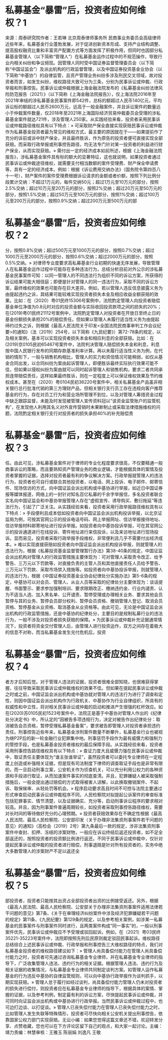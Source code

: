 # 私募基金“暴雷”后，投资者应如何维权？1

来源：周泰研究院作者：王若琳 北京周泰律师事务所 民商事业务委员会高级律师近些年来，私募基金行业蓬勃发展，对于促进创新资本形成、支持产业结构调整、提高股权融资比重和丰富资产配置方式等方面发挥了积极作用，但同时也因部分私募基金管理人（以下简称“管理人”）在私募基金运作过程中的不规范操作，导致行业内相关纠纷和争议频现。因管理人同时受中国证券监督管理委员会（以下简称“中国证监会”）及派出机构的行政监督管理，以及中国证券投资基金业协会（以下简称“中基协”）的自律监管，且资产管理业务纠纷多涉及刑民交叉领域，故对投资者而言，如发生纠纷，维权路径大致可分为三条，分别为民事诉讼或仲裁、行政举报和刑事控告。民事诉讼或仲裁根据上海金融法院发布的《私募基金纠纷法律风险防范报告（2021）》（以下简称《上海金融法院报告》），仅上海法院2016年至2021年审结的涉私募基金民事案件即542件，总标的额超过人民币140亿元，平均诉讼标的额超过人民币2600万元，远高于一般金融案件，并且诉讼案件的数量远小于仲裁案件数量，仅2018年至2021年上海国际经济贸易仲裁委员会受理的涉私募基金案件就达721件，涉及管理人250家。从实践经验来看，投资者采用民事诉讼或仲裁路径维权具有以下特点：» 可采取财产保全直接实现获赔民事诉讼或仲裁作为私募基金投资者最为常见的维权方式，最主要的原因就在于——如果提前作了充分的诉前或诉中财产保全，并且最终胜诉，作为原告的投资者便可直接实现全部获赔。而采取行政举报或刑事控告路径，均无法专门针对某一投资者的利益进行财产保全，从而实现获赔。» 需付出一定的经济成本如前所述，根据《上海金融法院报告》，涉私募基金案件具有标的额大的显著特征，这也就说明，如果投资者通过民事诉讼或仲裁途径维权，就需要支付相当数额的案件受理费、财产保全申请费等，具有一定的经济成本。例如：根据《诉讼费用交纳办法》（国务院令第四百八十一号），财产案件的案件受理费根据诉讼请求的金额或者价额，按照下列比例分段累计交纳：不超过1万元的，每件交纳50元；超过1万元至10万元的部分，按照2.5%交纳；超过10万元至20万元的部分，按照2%交纳；超过20万元至50万元的部分，按照1.5%交纳；超过50万元至100万元的部分，按照1%交纳；超过100万元至200万元的部分，按照0.9%交纳；超过200万元至500万元的部

# 私募基金“暴雷”后，投资者应如何维权？2

分，按照0.8%交纳；超过500万元至1000万元的部分，按照0.7%交纳；超过1000万元至2000万元的部分，按照0.6%交纳；超过2000万元的部分，按照0.5%交纳。» 对律师专业度要求高私募基金行业初期的快速无序发展，导致管理人在私募基金运作过程中可能存在多种违法行为，总结分析目前对外公示的涉私募基金民事案件可知：以同一管理人的不同违法行为组织不同的诉讼方案，所获得的诉讼结果可能大相径庭；即便是针对管理人的同一违法行为，采取不同的诉讼方案，最终维权的效果也可能存在巨大差异。例如，若以管理人违反信息披露义务为由提起违约之诉，其结果可能较难实现投资者损失本金及相应收益全额获赔的效果。比如：在（2020）粤01民终15306号案例中，法院酌定管理人向投资者赔偿基金单位净值为0.8元时对应的投资金额与实际收回投资款项之间的损失的20%；在(2019)粤01民终21112号案例中，法院酌定管理人对投资者在开放日至终止日的基金份额损失承担20%的赔偿责任。但如果以管理人未履行适当性义务为由提起缔约过失之诉，则根据《最高人民法院关于印发<全国法院民商事审判工作会议纪要>的通知》（法〔2019〕254号，以下简称《九民纪要》）第72-78条的规定，以及相关案例，基本可以实现投资者损失本金和相应利息的全部获赔。比如：在(2019)京0105民初65467号案件中，法院判决管理人赔偿损失本金和利息，利息按中国人民银行发布的同期存款基准利率计算。再以未履行适当性义务为例，在代销的情形下，一般与销售机构相比，管理人的实力和资信情况可能稍弱，如仅从基金合同出发，以合同纠纷为案由起诉管理人，即便胜诉最终实际执行效果可能不佳，但如果以侵权纠纷为案由就可以同时起诉管理人和销售机构，要求二者共同承担连带赔偿责任，这样如果最终胜诉，则在一定程度上可以保证维权效果及节约维权成本。甚至在（2020）粤0104民初36220号案件中，相关私募基金产品虽非相关银行总行批准代销的第三方理财产品，但相关银行支行员工存在违规向客户推荐基金的行为，存在对员工行为和营业场所管理不到位，以及对管理人筹措资金过程中缺乏跟踪监督，未能及时发现被管理人宣传资料冠以“该资金监管账户的监管机构”，在发现他人利用其名义对外宣传营销时未果断制止或采取法律措施维权的问题，法院酌定相关银行支行对投资者的损失承担40%的补充赔偿责

# 私募基金“暴雷”后，投资者应如何维权？3

任。由此可见，涉私募基金案件对于律师的专业化程度要求很高，不仅要精通一般商事诉讼的策略，而且要熟知资产管理业务的商业逻辑，才能根据具体的案情及投资者掌握的证据，选择对投资者最有利的争议解决方案。行政举报就管理人的违法行为，投资者也可自行或联合其他投资者，以电话、网上投诉、电子邮件、邮寄信件、现场信访的方式，向中国证监会派出机构或中基协进行举报，如近日中国证券报等媒体报道，网络上的一封针对知名百亿私募的千余字举报信，多名投资者联合实名向中国证监会和中基协举报管理人存在“虚假宣传、诱导购买、敷衍拖延”等违法行为，引起了广泛关注。从实践经验来看，投资者采用行政举报路径维权具有以下特点：» 手段便利且成本低如投资者向中国证监会派出机构投诉举报，以北京证监局为例，可按其官网公示的投诉电话号码、网上举报网址、信访举报接待地址、信访举报材料邮寄地址进行投诉举报。如投资者向中基协投诉举报，可在其官网公示的投诉通道进行在线投诉、寄件地址进行来信投诉，以及来访地址进行现场投诉。显而易见，投资者采取行政举报手段维权，非常便利且几乎不需要付出经济成本。» 难以实现直接获赔如投资者向中国证监会派出机构投诉举报，则就管理人的违法行为，根据《私募投资基金监督管理暂行办法》第38-40条的规定，中国证监会派出机构对管理人的行政监管措施主要体现为：可对管理人采取责令改正、给予警告、三万元以下罚款等，对直接负责的主管人员和其他直接责任人员给予警告、三万元以下罚款、采取市场禁入措施等。如投资者向中基协投诉举报，则就管理人的违法行为，根据《中国证券投资基金业协会纪律处分实施办法》第5-6条的规定，中基协可以对会员、管理人、从业人员等采取的纪律处分主要体现为：谈话提醒、书面警示、要求参加强制培训、要求限期改正、缴纳违约金、行业内谴责、认为不适当人选、加入黑名单、公开谴责、暂停受理或办理相关业务、要求其他会员暂停与其的业务、暂停会员部分权利、暂停会员资格、撤销管理人登记、取消会员资格、暂停基金从业资格、取消基金从业资格等。由此可见，无论是中国证监会派出机构的行政监管措施，还是中基协的纪律处分，主要目的是规制私募行业的违法行为，一般不涉及对投资者损失获赔的保障。» 为民事诉讼或仲裁补充证据通常情况下，投资者将资金交付管理人后，由管理人进行投资运作，双方之间存在着极大的信息不对称，而当私募基金发生兑付危机后，投资

# 私募基金“暴雷”后，投资者应如何维权？4

者方才后知后觉。对于管理人违法的证据，投资者很难全部知晓，也很难获得掌握，往往导致采取民事诉讼或仲裁维权的效果不佳。但如果在提起民事诉讼或仲裁之时或之前，中国证监会派出机构或中基协就对管理人的违法行为进行了调查和定性，则因中国证监会派出机构作为行政机关、中基协作为行业自律组织，所具有的权威性和中立性，将对相关民事诉讼或仲裁的启动和推进产生很强的杠杆效应。如在(2020)苏0105民初1523号案件中，法院正是基于中基协对管理人作出的《纪律处分决定书》中，所认定的“因被告多项违规行为，决定对被告作出纪律处分：取消被告会员资格，暂停受理私募基金备案”，要求被告即管理人对投资者承担违约责任。刑事控告近些年来，私募基金涉刑案件数量不断攀升，私募基金行业也被视为继P2P后的新一轮金融行业犯罪集中地。刑事惩罚手段作为最有威慑力和强制力的管控手段，也是私募基金投资者维权的最后保障手段。从实践经验来看，投资者采用刑事控告路径维权具有以下特点：» 查证力度大且威慑力强在民事诉讼或仲裁中，取证责任主要体现为“谁主张谁举证”，虽然投资者可以委托专业律师在一定程度上创造或补强相关证据，但是现有司法制度下律师的调查取证手段也是非常有限的。而一旦启动刑事立案，公安机关作为侦查机关，可以充分利用公权力的各种资源和手段进行取证，从而加速案件事实的彻底查清。并且，犯罪嫌疑人被采取强制措施后，一般会提出通过赔偿的方式取得被害人谅解，以此换取撤销案件、不起诉、取保候审、从轻处罚等机会。» 程序启动要求高且时间不可控与法院主要通过形式审查启动民事诉讼或仲裁程序不同，人民检察院对拟提起公诉案件的审查标准包括犯罪事实、情节清楚，以及证据确实、充分等，启动刑事诉讼程序的要求相对较高。并且，因为刑事案件普遍周期较长，如投资者采取刑事控告路径维权，需要对长时间的等待做好充分的心理预期。» 投资者获赔效果存在不确定性根据《最高人民法院、最高人民检察院、公安部印发〈关于办理非法集资刑事案件若干问题的意见〉的通知》（高检会〔2019〕2号）第九条最后一款的规定，涉非法集资刑事案件中查封、扣押、冻结的涉案财物，一般应在诉讼终结后返还投资者，如不足全部返还的，按照投资者的投资额比例进行返还。不同于民事诉讼或仲裁中，仅针对提起民事诉讼或仲裁的投资者进行赔偿，刑事退赔是针对所有投资者的，实务中绝大多数管理人的涉案财产不足以返还全

# 私募基金“暴雷”后，投资者应如何维权？5

部投资者，投资者只能按其出资占全部投资者出资的比例接受返还。另外，根据《最高人民法院、最高人民检察院、公安部关于办理非法集资刑事案件适用法律若干问题的意见》第7条、《关于在审理经济纠纷案件中涉及经济犯罪嫌疑若干问题的规定》第11条、《九民纪要》第129条的规定，以及参考相关案例，如涉某一私募基金的民事案件与刑事案件同时进行，且两类案件构成“同一事实”的，一般以刑事案件优先，民事诉讼或仲裁应不予受理或驳回起诉。例如，在（2021）粤03民终35221-35223号案件中，法院即按照先刑后民原则裁定驳回民事起诉。维权路径总结综合上述民事诉讼或仲裁、行政举报和刑事控告三大维权路径的特点，我们对私募基金投资者的维权路径建议如下：» 管理人尚具备偿付能力在管理人尚具备偿付能力之时，投资者可先通过咨询私募基金专业律师，并在私募基金专业律师的指导下，广泛收集管理人违法、违约行为的相关证据。根据管理人违法、违约行为及相关证据的收集情况，与私募基金专业律师共同制定谈判方案。如管理人运作私募基金的行为违反中基协的自律监管规则，可以向中基协行政举报作为谈判抓手，以期实现获赔。» 管理人怠于履行如经过谈判，尚具备偿付能力管理人仍未对投资者的损失进行偿付，则投资者应在私募基金专业律师的指导下，根据具体的案情、掌握的证据，以及参考判例，制定最有利的诉讼方案，尽快提起民事诉讼或仲裁，并可同时向证监会派出机构或中基协进行行政举报。当然民事诉讼或仲裁过程中，也可边打边谈、以打促谈。» 管理人已丧失偿付能力在管理人已丧失偿付能力之时，比如管理人发生失联等特殊情形，投资者可尽快向相关公安机关提出刑事控告，依靠国家公权力部门实现获赔。无讼小编：如果您觉得这篇文章还不错，欢迎转发分享、点赞收藏，您也可以在下方评论区留下自己的观点，和大家一起讨论。主编：靖力责编：林慧审核：王雅玉 陈丽娟 刘逸凡 王敬

